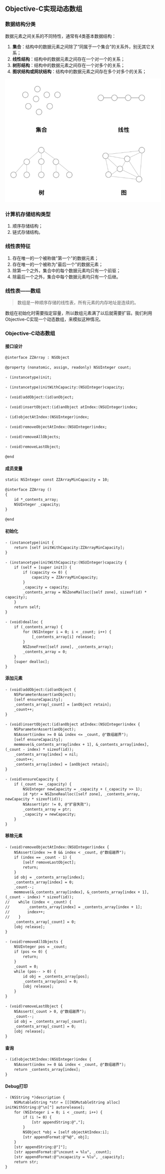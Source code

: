 ## Objective-C实现动态数组

### 数据结构分类

数据元素之间关系的不同特性，通常有4类基本数据结构：

1. **集合**：结构中的数据元素之间除了“同属于一个集合”的关系外，别无其它关系；
2. **线性结构**：结构中的数据元素之间存在一个对一个的关系；
3. **树形结构**：结构中的数据元素之间存在一个对多个的关系；
4. **图状结构或网状结构**：结构中的数据元素之间存在多个对多个的关系；

![数据结构分类](https://raw.githubusercontent.com/AaronYin0514/zz-swift-algorithm/main/Array/pic001.png)

### 计算机存储结构类型

1. 顺序存储结构；
2. 链式存储结构。

### 线性表特征

1. 存在唯一的一个被称做"第一个"的数据元素；
2. 存在唯一的一个被称为"最后一个"的数据元素；
3. 除第一个之外，集合中的每个数据元素均只有一个前驱；
4. 除最后一个之外，集合中每个数据元素均只有一个后继。

### 线性表——数组

> 数组是一种顺序存储的线性表，所有元素的内存地址是连续的。

数组在初始化时需要指定容量，所以数组元素满了以后就需要扩容。我们利用Objective-C实现一个动态数组，来模拟这种情况。

### Objective-C动态数组

#### 接口设计

```
@interface ZZArray : NSObject

@property (nonatomic, assign, readonly) NSUInteger count;

- (instancetype)init;

- (instancetype)initWithCapacity:(NSUInteger)capacity;

- (void)addObject:(id)anObject;

- (void)insertObject:(id)anObject atIndex:(NSUInteger)index;

- (id)objectAtIndex:(NSUInteger)index;

- (void)removeObjectAtIndex:(NSUInteger)index;

- (void)removeAllObjects;

- (void)removeLastObject;

@end
```

#### 成员变量

```
static NSInteger const ZZArrayMinCapacity = 10;

@interface ZZArray ()
{
    id *_contents_array;
    NSUInteger _capacity;
}

@end
```

#### 初始化

```
- (instancetype)init {
    return [self initWithCapacity:ZZArrayMinCapacity];
}

- (instancetype)initWithCapacity:(NSUInteger)capacity {
    if (self = [super init]) {
        if (capacity <= 0) {
            capacity = ZZArrayMinCapacity;
        }
        _capacity = capacity;
        _contents_array = NSZoneMalloc([self zone], sizeof(id) * capacity);
    }
    return self;
}

- (void)dealloc {
    if (_contents_array) {
        for (NSInteger i = 0; i < _count; i++) {
            [_contents_array[i] release];
        }
        NSZoneFree([self zone], _contents_array);
        _contents_array = 0;
    }
    [super dealloc];
}
```

#### 添加元素

```
- (void)addObject:(id)anObject {
    NSParameterAssert(anObject);
    [self ensureCapacity];
    _contents_array[_count] = [anObject retain];
    _count++;
}

- (void)insertObject:(id)anObject atIndex:(NSUInteger)index {
    NSParameterAssert(anObject);
    NSAssert(index >= 0 && index <= _count, @"数组越界");
    [self ensureCapacity];
    memmove(&_contents_array[index + 1], &_contents_array[index], (_count - index) * sizeof(id));
    _contents_array[index] = nil;
    _count++;
    _contents_array[index] = [anObject retain];
}

- (void)ensureCapacity {
    if (_count >= _capacity) {
        NSUInteger newCapacity = _capacity + (_capacity >> 1);
        id *ptr = NSZoneRealloc([self zone], _contents_array, newCapacity * sizeof(id));
        NSAssert(ptr != 0, @"扩容失败");
        _contents_array = ptr;
        _capacity = newCapacity;
    }
}
```

#### 移除元素

```
- (void)removeObjectAtIndex:(NSUInteger)index {
    NSAssert(index >= 0 && index < _count, @"数组越界");
    if (index == _count - 1) {
        [self removeLastObject];
        return;
    }
    id obj = _contents_array[index];
    _contents_array[index] = 0;
    _count--;
    memmove(&_contents_array[index], &_contents_array[index + 1], (_count - index) * sizeof(id));
//    while (index < _count) {
//        _contents_array[index] = _contents_array[index + 1];
//        index++;
//    }
    _contents_array[_count] = 0;
    [obj release];
}

- (void)removeAllObjects {
    NSUInteger pos = _count;
    if (pos <= 0) {
        return;
    }
    _count = 0;
    while (pos-- > 0) {
        id obj = _contents_array[pos];
        _contents_array[pos] = 0;
        [obj release];
    }
}

- (void)removeLastObject {
    NSAssert(_count > 0, @"数组越界");
    _count--;
    id obj = _contents_array[_count];
    _contents_array[_count] = 0;
    [obj release];
}
```

#### 查询

```
- (id)objectAtIndex:(NSUInteger)index {
    NSAssert(index >= 0 && index < _count, @"数组越界");
    return _contents_array[index];
}
```

#### Debug打印

```
- (NSString *)description {
    NSMutableString *str = [[[NSMutableString alloc] initWithString:@"\n["] autorelease];
    for (NSInteger i = 0; i < _count; i++) {
        if (i != 0) {
            [str appendString:@","];
        }
        NSObject *obj = [self objectAtIndex:i];
        [str appendFormat:@"%@", obj];
    }
    [str appendString:@"]"];
    [str appendFormat:@"\ncount = %lu", _count];
    [str appendFormat:@"\ncapacity = %lu", _capacity];
    return str;
}
```


